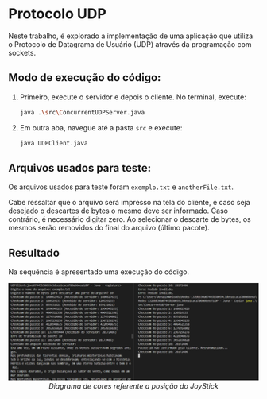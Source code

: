 # Protocolo UDP

Neste trabalho, é explorado a implementação de uma aplicação que utiliza o Protocolo de Datagrama de Usuário (UDP) através da programação com sockets.  

## Modo de execução do código:

1. Primeiro, execute o servidor e depois o cliente. No terminal, execute:
    ```bash
    java .\src\ConcurrentUDPServer.java
    ```
2. Em outra aba, navegue até a pasta `src` e execute:
    ```bash
    java UDPClient.java
    ```

## Arquivos usados para teste:

Os arquivos usados para teste foram `exemplo.txt` e `anotherFile.txt`.

Cabe ressaltar que o arquivo será impresso na tela do cliente, e caso seja desejado o descartes de bytes o mesmo deve ser informado. Caso contrário, é necessário digitar zero. Ao selecionar o descarte de bytes, os mesmos serão removidos do final do arquivo (último pacote).

## Resultado

Na sequência é apresentado uma execução do código.

<p align="center">
  <img src="UDP.png" alt="Funcionamento">
  <br>
  <em>Diagrama de cores referente a posição do JoyStick</em>
</p>

